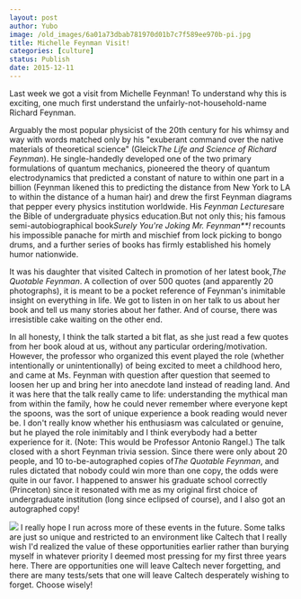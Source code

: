 ```yaml
---
layout: post
author: Yubo
image: /old_images/6a01a73dbab781970d01b7c7f589ee970b-pi.jpg
title: Michelle Feynman Visit! 
categories: [culture]
status: Publish
date: 2015-12-11
---
```


Last week we got a visit from Michelle Feynman! To understand why this is exciting, one much first understand the unfairly-not-household-name Richard Feynman.

Arguably the most popular physicist of the 20th century for his whimsy and way with words matched only by his "exuberant command over the native materials of theoretical science" (Gleick*The Life and Science of Richard Feynman*). He single-handedly developed one of the two primary formulations of quantum mechanics, pioneered the theory of quantum electrodynamics that predicted a constant of nature to within one part in a billion (Feynman likened this to predicting the distance from New York to LA to within the distance of a human hair) and drew the first Feynman diagrams that pepper every physics institution worldwide. His *Feynman Lectures*are the Bible of undergraduate physics education.But not only this; his famous semi-autobiographical book*Surely You're Joking Mr. Feynman**!* recounts his impossible panache for mirth and mischief from lock picking to bongo drums, and a further series of books has firmly established his homely humor nationwide.

It was his daughter that visited Caltech in promotion of her latest book,*The Quotable Feynman*. A collection of over 500 quotes (and apparently 20 photographs), it is meant to be a pocket reference of Feynman's inimitable insight on everything in life. We got to listen in on her talk to us about her book and tell us many stories about her father. And of course, there was irresistible cake waiting on the other end.

In all honesty, I think the talk started a bit flat, as she just read a few quotes from her book aloud at us, without any particular ordering/motivation. However, the professor who organized this event played the role (whether intentionally or unintentionally) of being excited to meet a childhood hero, and came at Ms. Feynman with question after question that seemed to loosen her up and bring her into anecdote land instead of reading land. And it was here that the talk really came to life: understanding the mythical man from within the family, how he could never remember where everyone kept the spoons, was the sort of unique experience a book reading would never be. I don't really know whether his enthusiasm was calculated or genuine, but he played the role inimitably and I think everybody had a better experience for it. (Note: This would be Professor Antonio Rangel.)
The talk closed with a short Feynman trivia session. Since there were only about 20 people, and 10 to-be-autographed copies of*The Quotable Feynman*, and rules dictated that nobody could win more than one copy, the odds were quite in our favor. I happened to answer his graduate school correctly (Princeton) since it resonated with me as my original first choice of undergraduate institution (long since eclipsed of course), and I also got an autographed copy!

![](/old_images/6a01a73dbab781970d01b7c7f58055970b-pi.jpg)
I really hope I run across more of these events in the future. Some talks are just so unique and restricted to an environment like Caltech that I really wish I'd realized the value of these opportunities earlier rather than burying myself in whatever priority I deemed most pressing for my first three years here. There are opportunities one will leave Caltech never forgetting, and there are many tests/sets that one will leave Caltech desperately wishing to forget. Choose wisely!

